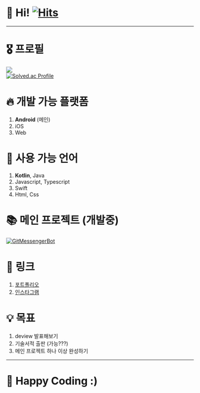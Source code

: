 # 👋 Hi! [![Hits](https://hits.seeyoufarm.com/api/count/incr/badge.svg?url=https%3A%2F%2Fgithub.com%2Fjisungbin%2Fjisungbin&count_bg=%2396D667&title_bg=%23555555&icon=ghostery.svg&icon_color=%23FFFFFF&title=see+my+profile&edge_flat=false)](https://github.com/jisungbin/fashion-guide)

-----

# 🎖️ 프로필

![](https://github-readme-stats.vercel.app/api?username=jisungbin&show_icons=true&count_private=true&include_all_commits=true) <br/>
[![Solved.ac Profile](http://mazassumnida.wtf/api/v2/generate_badge?boj=sungbin5304)](https://solved.ac/sungbin5304/)



# 🔥 개발 가능 플랫폼

1. **Android** (메인)
2. iOS
3. Web



# 🔧 사용 가능 언어

1. **Kotlin**, Java
2. Javascript, Typescript
3. Swift
4. Html, Css



# 📚 메인 프로젝트 (개발중)

[![GitMessengerBot](https://github-readme-stats.vercel.app/api/pin/?username=jisungbin&repo=wip-projects)](https://github.com/jisungbin/wip-projects)



# 🔗 링크

1. [포트폴리오](https://sungb.in)
2. [인스타그램](https://www.instagram.com/sungbin__5304)



# 💡 목표

1. deview 발표해보기
2. 기술서적 출판 (가능???)
3. 메인 프로젝트 하나 이상 완성하기

-----

# 🤗 Happy Coding :)
